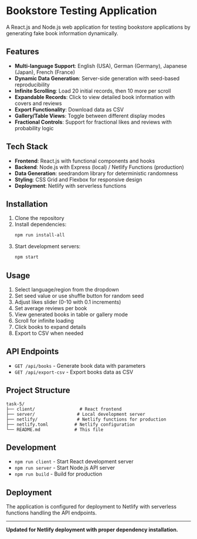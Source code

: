 # Bookstore Testing Application

A React.js and Node.js web application for testing bookstore applications by generating fake book information dynamically.

## Features

- **Multi-language Support**: English (USA), German (Germany), Japanese (Japan), French (France)
- **Dynamic Data Generation**: Server-side generation with seed-based reproducibility
- **Infinite Scrolling**: Load 20 initial records, then 10 more per scroll
- **Expandable Records**: Click to view detailed book information with covers and reviews
- **Export Functionality**: Download data as CSV
- **Gallery/Table Views**: Toggle between different display modes
- **Fractional Controls**: Support for fractional likes and reviews with probability logic

## Tech Stack

- **Frontend**: React.js with functional components and hooks
- **Backend**: Node.js with Express (local) / Netlify Functions (production)
- **Data Generation**: seedrandom library for deterministic randomness
- **Styling**: CSS Grid and Flexbox for responsive design
- **Deployment**: Netlify with serverless functions

## Installation

1. Clone the repository
2. Install dependencies:
   ```bash
   npm run install-all
   ```
3. Start development servers:
   ```bash
   npm start
   ```

## Usage

1. Select language/region from the dropdown
2. Set seed value or use shuffle button for random seed
3. Adjust likes slider (0-10 with 0.1 increments)
4. Set average reviews per book
5. View generated books in table or gallery mode
6. Scroll for infinite loading
7. Click books to expand details
8. Export to CSV when needed

## API Endpoints

- `GET /api/books` - Generate book data with parameters
- `GET /api/export-csv` - Export books data as CSV

## Project Structure

```
task-5/
├── client/                 # React frontend
├── server/                # Local development server
├── netlify/               # Netlify functions for production
├── netlify.toml          # Netlify configuration
└── README.md             # This file
```

## Development

- `npm run client` - Start React development server
- `npm run server` - Start Node.js API server
- `npm run build` - Build for production

## Deployment

The application is configured for deployment to Netlify with serverless functions handling the API endpoints.

---

**Updated for Netlify deployment with proper dependency installation.**
